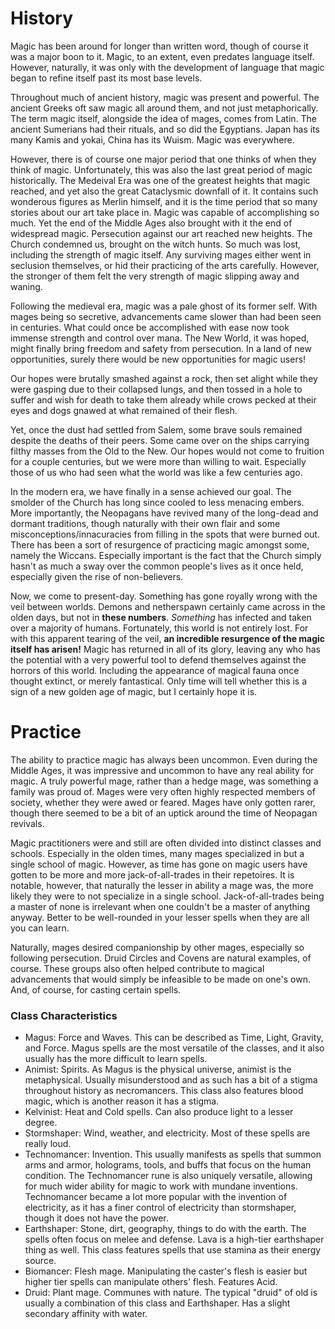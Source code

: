 # History
Magic has been around for longer than written word, though of course it was a major boon to it. Magic, to an extent, even predates language itself. However, naturally, it was only with the development of language that magic began to refine itself past its most base levels.

Throughout much of ancient history, magic was present and powerful. The ancient Greeks oft saw magic all around them, and not just metaphorically. The term magic itself, alongside the idea of mages, comes from Latin. The ancient Sumerians had their rituals, and so did the Egyptians. Japan has its many Kamis and yokai, China has its Wuism. Magic was everywhere.

However, there is of course one major period that one thinks of when they think of magic. Unfortunately, this was also the last great period of magic historically. The Medeival Era was one of the greatest heights that magic reached, and yet also the great Cataclysmic downfall of it. It contains such wonderous figures as Merlin himself, and it is the time period that so many stories about our art take place in. Magic was capable of accomplishing so much. Yet the end of the Middle Ages also brought with it the end of widespread magic. Persecution against our art reached new heights. The Church condemned us, brought on the witch hunts. So much was lost, including the strength of magic itself. Any surviving mages either went in seclusion themselves, or hid their practicing of the arts carefully. However, the stronger of them felt the very strength of magic slipping away and waning.

Following the medieval era, magic was a pale ghost of its former self. With mages being so secretive, advancements came slower than had been seen in centuries. What could once be accomplished with ease now took immense strength and control over mana. The New World, it was hoped, might finally bring freedom and safety from persecution. In a land of new opportunities, surely there would be new opportunities for magic users!

Our hopes were brutally smashed against a rock, then set alight while they were gasping due to their collapsed lungs, and then tossed in a hole to suffer and wish for death to take them already while crows pecked at their eyes and dogs gnawed at what remained of their flesh.

Yet, once the dust had settled from Salem, some brave souls remained despite the deaths of their peers. Some came over on the ships carrying filthy masses from the Old to the New. Our hopes would not come to fruition for a couple centuries, but we were more than willing to wait. Especially those of us who had seen what the world was like a few centuries ago.

In the modern era, we have finally in a sense achieved our goal. The smolder of the Church has long since cooled to less menacing embers. More importantly, the Neopagans have revived many of the long-dead and dormant traditions, though naturally with their own flair and some misconceptions/innacuracies from filling in the spots that were burned out. There has been a sort of resurgence of practicing magic amongst some, namely the Wiccans. Especially important is the fact that the Church simply hasn't as much a sway over the common people's lives as it once held, especially given the rise of non-believers.

Now, we come to present-day. Something has gone royally wrong with the veil between worlds. Demons and netherspawn certainly came across in the olden days, but not in **these numbers**. *Something* has infected and taken over a majority of humans. Fortunately, this world is not entirely lost. For with this apparent tearing of the veil, **an incredible resurgence of the magic itself has arisen!** Magic has returned in all of its glory, leaving any who has the potential with a very powerful tool to defend themselves against the horrors of this world. Including the appearance of magical fauna once thought extinct, or merely fantastical. Only time will tell whether this is a sign of a new golden age of magic, but I certainly hope it is.

# Practice

The ability to practice magic has always been uncommon. Even during the Middle Ages, it was impressive and uncommon to have any real ability for magic. A truly powerful mage, rather than a hedge mage, was something a family was proud of. Mages were very often highly respected members of society, whether they were awed or feared. Mages have only gotten rarer, though there seemed to be a bit of an uptick around the time of Neopagan revivals.

Magic practitioners were and still are often divided into distinct classes and schools. Especially in the olden times, many mages specialized in but a single school of magic. However, as time has gone on magic users have gotten to be more and more jack-of-all-trades in their repetoires. It is notable, however, that naturally the lesser in ability a mage was, the more likely they were to not specialize in a single school. Jack-of-all-trades being a master of none is irrelevant when one couldn't be a master of anything anyway. Better to be well-rounded in your lesser spells when they are all you can learn.

Naturally, mages desired companionship by other mages, especially so following persecution. Druid Circles and Covens are natural examples, of course. These groups also often helped contribute to magical advancements that would simply be infeasible to be made on one's own. And, of course, for casting certain spells.

### Class Characteristics

- Magus: Force and Waves. This can be described as Time, Light, Gravity, and Force. Magus spells are the most versatile of the classes, and it also usually has the more difficult to learn spells.
- Animist: Spirits. As Magus is the physical universe, animist is the metaphysical. Usually misunderstood and as such has a bit of a stigma throughout history as necromancers. This class also features blood magic, which is another reason it has a stigma.
- Kelvinist: Heat and Cold spells. Can also produce light to a lesser degree.
- Stormshaper: Wind, weather, and electricity. Most of these spells are really loud.
- Technomancer: Invention. This usually manifests as spells that summon arms and armor, holograms, tools, and buffs that focus on the human condition. The Technomancer rune is also uniquely versatile, allowing for much wider ability for magic to work with mundane inventions. Technomancer became a lot more popular with the invention of electricity, as it has a finer control of electricity than stormshaper, though it does not have the power.
- Earthshaper: Stone, dirt, geography, things to do with the earth. The spells often focus on melee and defense. Lava is a high-tier earthshaper thing as well. This class features spells that use stamina as their energy source.
- Biomancer: Flesh mage. Manipulating the caster's flesh is easier but higher tier spells can manipulate others' flesh. Features Acid.
- Druid: Plant mage. Communes with nature. The typical "druid" of old is usually a combination of this class and Earthshaper. Has a slight secondary affinity with water.
